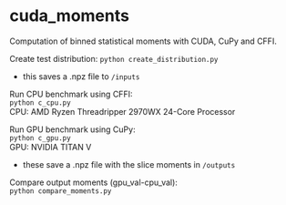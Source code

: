 # cuda_moments
Computation of binned statistical moments with CUDA, CuPy and CFFI.

Create test distribution:
`python create_distribution.py`
- this saves a .npz file to `/inputs`

Run CPU benchmark using CFFI:</br>
`python c_cpu.py`</br>
CPU: AMD Ryzen Threadripper 2970WX 24-Core Processor

Run GPU benchmark using CuPy:</br>
`python c_gpu.py`</br>
GPU: NVIDIA TITAN V

- these save a .npz file with the slice moments in `/outputs`

Compare output moments (gpu_val-cpu_val):</br>
`python compare_moments.py`
